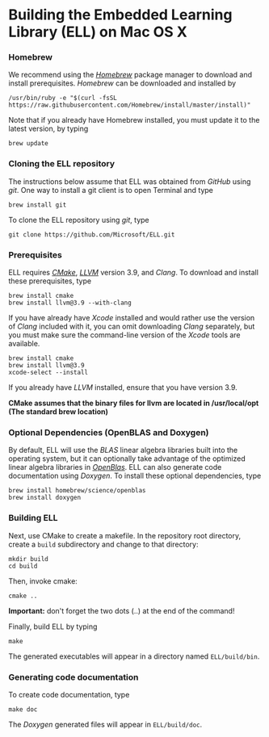 # Building the Embedded Learning Library (ELL) on Mac OS X

### Homebrew

We recommend using the [*Homebrew*](http://brew.sh/) package manager to download and install prerequisites. *Homebrew* can be downloaded and installed by

    /usr/bin/ruby -e "$(curl -fsSL https://raw.githubusercontent.com/Homebrew/install/master/install)"

Note that if you already have Homebrew installed, you must update it to the latest version, by typing

    brew update

### Cloning the ELL repository

The instructions below assume that ELL was obtained from *GitHub* using *git*. One way to install a git client is to open Terminal and type

    brew install git

To clone the ELL repository using *git*, type

    git clone https://github.com/Microsoft/ELL.git

### Prerequisites
ELL requires [*CMake*](https://cmake.org/), [*LLVM*](http://llvm.org/) version 3.9, and *Clang*. To download and install these prerequisites, type

    brew install cmake
    brew install llvm@3.9 --with-clang

If you have already have *Xcode* installed and would rather use the version of *Clang* included with it, you can omit downloading *Clang* separately,
but you must make sure the command-line version of the *Xcode* tools are available.

    brew install cmake
    brew install llvm@3.9
    xcode-select --install

If you already have *LLVM* installed, ensure that you have version 3.9.

**CMake assumes that the binary files for llvm are located in /usr/local/opt (The standard brew location)**

### Optional Dependencies (OpenBLAS and Doxygen)
By default, ELL will use the *BLAS* linear algebra libraries built into the operating system, but it
can optionally take advantage of the optimized linear algebra libraries in [*OpenBlas*](http://www.openblas.net/).
ELL can also generate code documentation using *Doxygen*. To install these optional dependencies, type

    brew install homebrew/science/openblas
    brew install doxygen

### Building ELL
Next, use CMake to create a makefile. In the repository root directory, create a `build` subdirectory and change to that directory:

    mkdir build
    cd build

Then, invoke cmake:

    cmake ..

**Important:** don't forget the two dots (..) at the end of the command!

Finally, build ELL by typing

    make

The generated executables will appear in a directory named `ELL/build/bin`.

### Generating code documentation

To create code documentation, type

    make doc

The *Doxygen* generated files will appear in `ELL/build/doc`.
